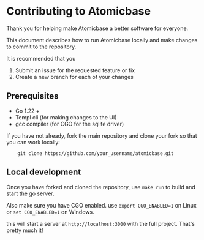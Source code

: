 # Contributing to Atomicbase

Thank you for helping make Atomicbase a better software for everyone.

This document describes how to run Atomicbase locally and make changes to commit to the repository.

It is recommended that you
1. Submit an issue for the requested feature or fix
2. Create a new branch for each of your changes

## Prerequisites

- Go 1.22 +
- Templ cli (for making changes to the UI)
- gcc compiler (for CGO for the sqlite driver)

If you have not already, fork the main repository and clone your fork so that you can work locally:

```
    git clone https://github.com/your_username/atomicbase.git
```

## Local development

Once you have forked and cloned the repository, use `make run` to build and start the go server.

Also make sure you have CGO enabled. use `export CGO_ENABLED=1` on Linux or `set CGO_ENABLED=1` on Windows.

this will start a server at `http://localhost:3000` with the full project. That's pretty much it!